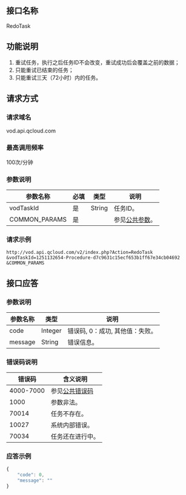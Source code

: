 ## 接口名称
RedoTask

## 功能说明
1. 重试任务，执行之后任务ID不会改变，重试成功后会覆盖之前的数据；
2. 只能重试已结束的任务；
3. 只能重试三天（72小时）内的任务。

## 请求方式

### 请求域名
vod.api.qcloud.com

### 最高调用频率
100次/分钟

### 参数说明
| 参数名称 | 必填 | 类型 | 说明 |
|---------|---------|---------|---------|
| vodTaskId | 是 | String | 任务ID。 |
| COMMON_PARAMS | 是 |  | 参见[公共参数](/document/api/213/6976)。 |

### 请求示例
```
http://vod.api.qcloud.com/v2/index.php?Action=RedoTask
&vodTaskId=1251132654-Procedure-d7c9631c15ecf653b1ff67e34cb04692
&COMMON_PARAMS
```
## 接口应答

### 参数说明
| 参数名称 | 类型 | 说明 |
|---------|---------|---------|
| code | Integer | 错误码, 0：成功, 其他值：失败。 |
| message | String | 错误信息。 |

### 错误码说明
| 错误码 | 含义说明|
|---------|---------|
| 4000-7000 | 参见[公共错误码](/document/product/266/7783)  |
| 1000 | 参数非法。  |
| 70014 | 任务不存在。  |
| 10027 | 系统内部错误。  |
| 70034 | 任务还在进行中。  |

### 应答示例

```javascript
{
    "code": 0,
    "message": ""
}
```
